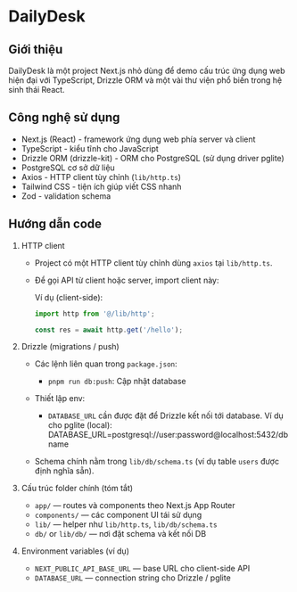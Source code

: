 # DailyDesk

## Giới thiệu

DailyDesk là một project Next.js nhỏ dùng để demo cấu trúc ứng dụng web hiện đại với TypeScript, Drizzle ORM và một vài thư viện phổ biến trong hệ sinh thái React.

## Công nghệ sử dụng

- Next.js (React) - framework ứng dụng web phía server và client
- TypeScript - kiểu tĩnh cho JavaScript
- Drizzle ORM (drizzle-kit) - ORM cho PostgreSQL (sử dụng driver pglite)
- PostgreSQL cơ sở dữ liệu
- Axios - HTTP client tùy chỉnh (`lib/http.ts`)
- Tailwind CSS - tiện ích giúp viết CSS nhanh
- Zod - validation schema

## Hướng dẫn code

1. HTTP client

	- Project có một HTTP client tùy chỉnh dùng `axios` tại `lib/http.ts`.
	- Để gọi API từ client hoặc server, import client này:

	  Ví dụ (client-side):

	  ```ts
	  import http from '@/lib/http';

	  const res = await http.get('/hello');
	  ```

2. Drizzle (migrations / push)

	- Các lệnh liên quan trong `package.json`:
	  - `pnpm run db:push`: Cập nhật database
	- Thiết lập env:
	  - `DATABASE_URL` cần được đặt để Drizzle kết nối tới database. Ví dụ cho pglite (local):
		 DATABASE_URL=postgresql://user:password@localhost:5432/dbname

	- Schema chính nằm trong `lib/db/schema.ts` (ví dụ table `users` được định nghĩa sẵn).

3. Cấu trúc folder chính (tóm tắt)

	- `app/` — routes và components theo Next.js App Router
	- `components/` — các component UI tái sử dụng
	- `lib/` — helper như `lib/http.ts`, `lib/db/schema.ts`
	- `db/` or `lib/db/` — nơi đặt schema và kết nối DB

5. Environment variables (ví dụ)

	- `NEXT_PUBLIC_API_BASE_URL` — base URL cho client-side API
	- `DATABASE_URL` — connection string cho Drizzle / pglite